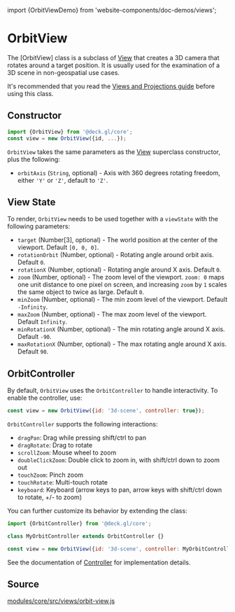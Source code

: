 import {OrbitViewDemo} from 'website-components/doc-demos/views';

<OrbitViewDemo />

# OrbitView

The [OrbitView] class is a subclass of [View](/docs/api-reference/core/view.md) that creates a 3D camera that rotates around a target position. It is usually used for the examination of a 3D scene in non-geospatial use cases.

It's recommended that you read the [Views and Projections guide](/docs/developer-guide/views.md) before using this class.


## Constructor

```js
import {OrbitView} from '@deck.gl/core';
const view = new OrbitView({id, ...});
```

`OrbitView` takes the same parameters as the [View](/docs/api-reference/core/view.md) superclass constructor, plus the following:

* `orbitAxis` (`String`, optional) - Axis with 360 degrees rotating freedom, either `'Y'` or `'Z'`, default to `'Z'`.


## View State

To render, `OrbitView` needs to be used together with a `viewState` with the following parameters:

* `target` (Number[3], optional) - The world position at the center of the viewport. Default `[0, 0, 0]`.
* `rotationOrbit` (Number, optional) - Rotating angle around orbit axis. Default `0`.
* `rotationX` (Number, optional) - Rotating angle around X axis. Default `0`.
* `zoom` (Number, optional) - The zoom level of the viewport. `zoom: 0` maps one unit distance to one pixel on screen, and increasing `zoom` by `1` scales the same object to twice as large. Default `0`.
* `minZoom` (Number, optional) - The min zoom level of the viewport. Default `-Infinity`.
* `maxZoom` (Number, optional) - The max zoom level of the viewport. Default `Infinity`.
* `minRotationX` (Number, optional) - The min rotating angle around X axis. Default `-90`.
* `maxRotationX` (Number, optional) - The max rotating angle around X axis. Default `90`.


## OrbitController

By default, `OrbitView` uses the `OrbitController` to handle interactivity. To enable the controller, use:

```js
const view = new OrbitView({id: '3d-scene', controller: true});
```

`OrbitController` supports the following interactions:

- `dragPan`: Drag while pressing shift/ctrl to pan
- `dragRotate`: Drag to rotate
- `scrollZoom`: Mouse wheel to zoom
- `doubleClickZoom`: Double click to zoom in, with shift/ctrl down to zoom out
- `touchZoom`: Pinch zoom
- `touchRotate`: Multi-touch rotate
- `keyboard`: Keyboard (arrow keys to pan, arrow keys with shift/ctrl down to rotate, +/- to zoom)

You can further customize its behavior by extending the class:

```js
import {OrbitController} from '@deck.gl/core';

class MyOrbitController extends OrbitController {}

const view = new OrbitView({id: '3d-scene', controller: MyOrbitController});
```

See the documentation of [Controller](/docs/api-reference/core/controller.md) for implementation details.


## Source

[modules/core/src/views/orbit-view.js](https://github.com/visgl/deck.gl/blob/master/modules/core/src/views/orbit-view.js)
